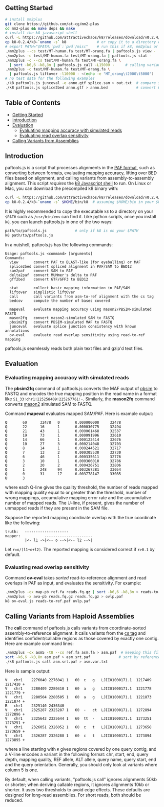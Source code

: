 ## <a name="started"></a>Getting Started

```sh
# install mm2plus
git clone https://github.com/at-cg/mm2-plus
cd mm2-plus && make deps && make
# install the k8 javascript shell
curl -L https://github.com/attractivechaos/k8/releases/download/v0.2.4/k8-0.2.4.tar.bz2 | tar -jxf -
cp k8-0.2.4/k8-`uname -s` k8              # or copy it to a directory on your $PATH
# export PATH="$PATH:`pwd`:`pwd`/misc"    # run this if k8, mm2plus or paftools.js not on your $PATH
./mm2plus --cs test/MT-human.fa test/MT-orang.fa | paftools.js view -     # view alignment
./mm2plus -c test/MT-human.fa test/MT-orang.fa | paftools.js stat -       # basic alignment statistics
./mm2plus -c --cs test/MT-human.fa test/MT-orang.fa \
  | sort -k6,6 -k8,8n | paftools.js call -L15000 -     # calling variants from asm-to-ref alignment
./mm2plus -c test/MT-human.fa test/MT-orang.fa \
  | paftools.js liftover -l10000 - <(echo -e "MT_orang\t2000\t5000")     # liftOver
# no test data for the following examples
./k8 paftools.js junceval -e anno.gtf splice.sam > out.txt  # compare splice junctions to annotations
./k8 paftools.js splice2bed anno.gtf > anno.bed             # convert GTF/GFF3 to BED12
```

## Table of Contents

- [Getting Started](#started)
- [Introduction](#intro)
- [Evaluation](#eval)
  - [Evaluating mapping accuracy with simulated reads](#mapeval)
  - [Evaluating read overlap sensitivity](#oveval)
- [Calling Variants from Assemblies](#asmvar)

## <a name="intro"></a>Introduction

paftools.js is a script that processes alignments in the [PAF format][paf],
such as converting between formats, evaluating mapping accuracy, lifting over
BED files based on alignment, and calling variants from assembly-to-assembly
alignment. This script *requires* the [k8 Javascript shell][k8] to run. On
Linux or Mac, you can download the precompiled k8 binary with:

```sh
curl -L https://github.com/attractivechaos/k8/releases/download/v0.2.4/k8-0.2.4.tar.bz2 | tar -jxf -
cp k8-0.2.4/k8-`uname -s` $HOME/bin/k8  # assuming $HOME/bin in your $PATH
```

It is highly recommended to copy the executable `k8` to a directory on your
`$PATH` such as `/usr/bin/env` can find it. Like python scripts, once you
install `k8`, you can launch paftools.js in one of the two ways:

```sh
path/to/paftools.js             # only if k8 is on your $PATH
k8 path/to/paftools.js
```

In a nutshell, paftools.js has the following commands:

```
Usage: paftools.js <command> [arguments]
Commands:
  view       convert PAF to BLAST-like (for eyeballing) or MAF
  splice2bed convert spliced alignment in PAF/SAM to BED12
  sam2paf    convert SAM to PAF
  delta2paf  convert MUMmer's delta to PAF
  gff2bed    convert GTF/GFF3 to BED12

  stat       collect basic mapping information in PAF/SAM
  liftover   simplistic liftOver
  call       call variants from asm-to-ref alignment with the cs tag
  bedcov     compute the number of bases covered

  mapeval    evaluate mapping accuracy using mason2/PBSIM-simulated FASTQ
  mason2fq   convert mason2-simulated SAM to FASTQ
  pbsim2fq   convert PBSIM-simulated MAF to FASTQ
  junceval   evaluate splice junction consistency with known annotations
  ov-eval    evaluate read overlap sensitivity using read-to-ref mapping
```

paftools.js seamlessly reads both plain text files and gzip'd text files.

## <a name="eval"></a>Evaluation

### <a name="mapeval"></a>Evaluating mapping accuracy with simulated reads

The **pbsim2fq** command of paftools.js converts the MAF output of [pbsim][pbsim]
to FASTQ and encodes the true mapping position in the read name in a format like
`S1_33!chr1!225258409!225267761!-`. Similarly, the **mason2fq** command
converts [mason2][mason2] simulated SAM to FASTQ.

Command **mapeval** evaluates mapped SAM/PAF. Here is example output:

```
Q       60      32478   0       0.000000000     32478
Q       22      16      1       0.000030775     32494
Q       21      43      1       0.000061468     32537
Q       19      73      1       0.000091996     32610
Q       14      66      1       0.000122414     32676
Q       10      27      3       0.000214048     32703
Q       8       14      1       0.000244521     32717
Q       7       13      2       0.000305530     32730
Q       6       46      1       0.000335611     32776
Q       3       10      1       0.000366010     32786
Q       2       20      2       0.000426751     32806
Q       1       248     94      0.003267381     33054
Q       0       31      17      0.003778147     33085
U       3
```

where each Q-line gives the quality threshold, the number of reads mapped with
mapping quality equal to or greater than the threshold, number of wrong
mappings, accumulative mapping error rate and the accumulative number of
mapped reads. The U-line, if present, gives the number of unmapped reads if
they are present in the SAM file.

Suppose the reported mapping coordinate overlap with the true coordinate like
the following:

```
truth:   --------------------
mapper:           ----------------------
         |<- l1 ->|<-- o -->|<-- l2 -->|
```

Let `r=o/(l1+o+l2)`. The reported mapping is considered correct if `r>0.1` by
default.

### <a name="oveval"></a>Evaluating read overlap sensitivity

Command **ov-eval** takes *sorted* read-to-reference alignment and read
overlaps in PAF as input, and evaluates the sensitivity. For example:

```sh
./mm2plus -cx map-pb ref.fa reads.fq.gz | sort -k6,6 -k8,8n > reads-to-ref.paf
./mm2plus -x ava-pb reads.fq.gz reads.fq.gz > ovlp.paf
k8 ov-eval.js reads-to-ref.paf ovlp.paf
```

## <a name="asmvar"></a>Calling Variants from Haploid Assemblies

The **call** command of paftools.js calls variants from coordinate-sorted
assembly-to-reference alignment. It calls variants from the [cs tag][cs] and
identifies confident/callable regions as those covered by exactly one contig.
Here are example command lines:

```sh
./mm2plus -cx asm5 -t8 --cs ref.fa asm.fa > asm.paf  # keeping this file is recommended; --cs required!
sort -k6,6 -k8,8n asm.paf > asm.srt.paf             # sort by reference start coordinate
./k8 paftools.js call asm.srt.paf > asm.var.txt
```

Here is sample output:

```
V   chr1    2276040 2276041 1   60  c   g   LJII01000171.1  1217409 1217410 +
V   chr1    2280409 2280410 1   60  a   g   LJII01000171.1  1221778 1221779 +
V   chr1    2280504 2280505 1   60  a   g   LJII01000171.1  1221873 1221874 +
R   chr1    2325140 2436340
V   chr1    2325287 2325287 1   60  -   ct  LJII01000171.1  1272894 1272896 +
V   chr1    2325642 2325644 1   60  tt  -   LJII01000171.1  1273251 1273251 +
V   chr1    2326051 2326052 1   60  c   t   LJII01000171.1  1273658 1273659 +
V   chr1    2326287 2326288 1   60  c   t   LJII01000171.1  1273894 1273895 +
```

where a line starting with `R` gives regions covered by one query contig, and a
V-line encodes a variant in the following format: chr, start, end, query depth,
mapping quality, REF allele, ALT allele, query name, query start, end and the
query orientation. Generally, you should only look at variants where column 5
is one.

By default, when calling variants, "paftools.js call" ignores alignments 50kb
or shorter; when deriving callable regions, it ignores alignments 10kb or
shorter.  It uses two thresholds to avoid edge effects. These defaults are
designed for long-read assemblies. For short reads, both should be reduced.



[paf]: https://github.com/lh3/miniasm/blob/master/PAF.md
[cs]: https://github.com/lh3/minimap2#cs
[k8]: https://github.com/attractivechaos/k8
[maf]: https://genome.ucsc.edu/FAQ/FAQformat#format5
[pbsim]: https://github.com/pfaucon/PBSIM-PacBio-Simulator
[mason2]: https://github.com/seqan/seqan/tree/master/apps/mason2
